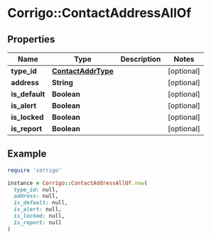 # Corrigo::ContactAddressAllOf

## Properties

| Name | Type | Description | Notes |
| ---- | ---- | ----------- | ----- |
| **type_id** | [**ContactAddrType**](ContactAddrType.md) |  | [optional] |
| **address** | **String** |  | [optional] |
| **is_default** | **Boolean** |  | [optional] |
| **is_alert** | **Boolean** |  | [optional] |
| **is_locked** | **Boolean** |  | [optional] |
| **is_report** | **Boolean** |  | [optional] |

## Example

```ruby
require 'corrigo'

instance = Corrigo::ContactAddressAllOf.new(
  type_id: null,
  address: null,
  is_default: null,
  is_alert: null,
  is_locked: null,
  is_report: null
)
```

